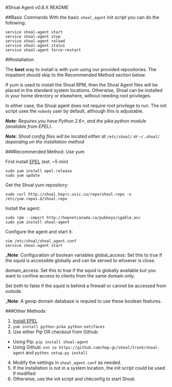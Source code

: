#Shoal Agent v0.8.X README

##Basic Commands
With the basic `shoal_agent` init script you can do the following:

```
service shoal-agent start
service shoal-agent stop
service shoal-agent reload 
service shoal-agent status
service shoal-agent force-restart
```

##Installation

The **best** way to install is with yum using our provided repositories. The impatient should skip to the Recommended Method section below.

If yum is used to install the Shoal RPM, then the Shoal Agent files will be placed in the standard system locations.
Otherwise, Shoal can be installed in your home directory or elsewhere, without needing root privileges.

In either case, the Shoal agent does not require root privilege to run. The init script uses the `nobody` user by default, although this is adjustable.

 _**Note**: Requires you have Python 2.6+, and the pika python module (available from EPEL)._

_**Note**: Shoal config files will be located either at `/etc/shoal/` or `~/.shoal/` depending on the installation method_

###Recommended Method: Use yum

First install [EPEL](http://fedoraproject.org/wiki/EPEL) (est. ~5 min)

    sudo yum install epel-release
    sudo yum update

Get the Shoal yum repository:

    sudo curl http://shoal.heprc.uvic.ca/repo/shoal.repo -o /etc/yum.repos.d/shoal.repo
   
Install the agent:

    sudo rpm --import http://hepnetcanada.ca/pubkeys/igable.asc
    sudo yum install shoal-agent

Configure the agent and start it:

    vim /etc/shoal/shoal_agent.conf
    service shoal-agent start

 _**Note**: Configuration of boolean variables
global_access: Set this to true if the squid is accessible globally and can be
served to whoever is close.

domain_access: Set this to true if the squid is globally available but you want
to confine access to clients from the same domain only.

Set both to false if the squid is behind a firewall or cannot be accessed from outside.

 _**Note**: A geoip domain database is requied to use these boolean features.


###Other Methods
1. [Install EPEL](http://fedoraproject.org/wiki/EPEL)
2. `yum install python-pika python-netifaces`
3. Use either Pip OR checkout from Github:
 - Using Pip: `pip install shoal-agent` 
 - Using Github: `svn co https://github.com/hep-gc/shoal/trunk/shoal-agent` and `python setup.py install`
4. Modify the settings in `shoal_agent.conf` as needed.
5. If the installation is not in a system location, the init script could be used if modified
6. Otherwise, use the init script and chkconfig to start Shoal. 

